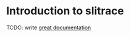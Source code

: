 # Introduction to slitrace

TODO: write [great documentation](http://jacobian.org/writing/great-documentation/what-to-write/)
